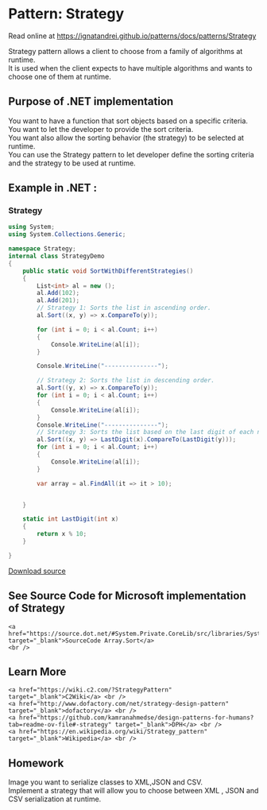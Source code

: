 
# Pattern:  Strategy

Read online at https://ignatandrei.github.io/patterns/docs/patterns/Strategy

<!-- id : 11 -->
Strategy pattern allows a client to choose from a family of algorithms at runtime.    <br />
It is used when the client expects to have multiple algorithms and wants to choose one of them at runtime.    <br />

## Purpose of .NET implementation

You want to have a function that sort objects based on a specific criteria.    <br />
You want to let the developer to provide the sort criteria.    <br />
You want also  allow the sorting behavior (the strategy) to be selected at runtime.    <br />
You can use the Strategy pattern to let developer define the sorting criteria and the strategy to be used at runtime.    <br />

## Example in .NET : 


###  Strategy
```csharp showLineNumbers title="Strategy example for Pattern Strategy"
using System;
using System.Collections.Generic;

namespace Strategy;
internal class StrategyDemo
{
    public static void SortWithDifferentStrategies()
    {
        List<int> al = new ();
        al.Add(102);
        al.Add(201);
        // Strategy 1: Sorts the list in ascending order.
        al.Sort((x, y) => x.CompareTo(y));

        for (int i = 0; i < al.Count; i++)
        {
            Console.WriteLine(al[i]);
        }

        Console.WriteLine("---------------");

        // Strategy 2: Sorts the list in descending order.
        al.Sort((y, x) => x.CompareTo(y));
        for (int i = 0; i < al.Count; i++)
        {
            Console.WriteLine(al[i]);
        }
        Console.WriteLine("---------------");
        // Strategy 3: Sorts the list based on the last digit of each number.
        al.Sort((x, y) => LastDigit(x).CompareTo(LastDigit(y)));
        for (int i = 0; i < al.Count; i++)
        {
            Console.WriteLine(al[i]);
        }

        var array = al.FindAll(it => it > 10);


    }

    static int LastDigit(int x)
    {
        return x % 10;
    }

}


```


[Download source](/zipSourceCodes/strategy.zip)



## See Source Code for Microsoft implementation of Strategy

    <a href="https://source.dot.net/#System.Private.CoreLib/src/libraries/System.Private.CoreLib/src/System/Array.cs" target="_blank">SourceCode Array.Sort</a>
    <br />


## Learn More

    <a href="https://wiki.c2.com/?StrategyPattern" target="_blank">C2Wiki</a> <br />
    <a href="http://www.dofactory.com/net/strategy-design-pattern" target="_blank">dofactory</a> <br />
    <a href="https://github.com/kamranahmedse/design-patterns-for-humans?tab=readme-ov-file#-strategy" target="_blank">DPH</a> <br />
    <a href="https://en.wikipedia.org/wiki/Strategy_pattern" target="_blank">Wikipedia</a> <br />


## Homework


Image you want to serialize classes to XML,JSON and CSV.    <br />
Implement a strategy that will allow you to choose between XML , JSON and CSV serialization at runtime.    <br />


